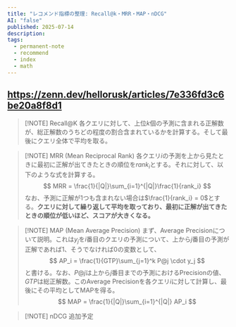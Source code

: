 ```yaml
---
title: "レコメンド指標の整理: Recall@k・MRR・MAP・nDCG"
AI: "false"
published: 2025-07-14
description: 
tags:
  - permanent-note
  - recommend
  - index
  - math
---
```

https://zenn.dev/hellorusk/articles/7e336fd3c6be20a8f8d1
---


> [!NOTE] Recall@K
> 各クエリに対して、上位$k$個の予測に含まれる正解数が、総正解数のうちどの程度の割合含まれているかを計算する。そして最後にクエリ全体で平均を取る。


> [!NOTE] MRR (Mean Reciprocal Rank)
> 各クエリ$i$の予測を上から見たときに最初に正解が出てきたときの順位を$rank_i$とする。それに対して、以下のような式を計算する。
> $$
> 	MRR = \frac{1}{|Q|}\sum_{i=1}^{|Q|}\frac{1}{rank_i}
> $$
> なお、予測に正解が1つも含まれない場合は$\frac{1}{rank_i} = 0$とする。**クエリに対して繰り返して平均を取っており、最初に正解が出てきたときの順位が低いほど、スコアが大きくなる。**


> [!NOTE] MAP (Mean Average Precision)
> まず、Average Precisionについて説明。これは$y_j$を$i$番目のクエリの予測について、上から$j$番目の予測が正解であれば1、そうでなければ0の変数として、
> $$
> 	AP_i = \frac{1}{GTP}\sum_{j=1}^k P@j \cdot y_j
> $$
> と書ける。なお、$P@j$は上から$j$番目までの予測におけるPrecisionの値、$GTP$は総正解数。このAverage Precisionを各クエリ$i$に対して計算し、最後にその平均としてMAPを得る。
> $$
> 	MAP = \frac{1}{|Q|}\sum_{i=1}^{|Q|} AP_i
> $$


> [!NOTE] nDCG
> 追加予定
